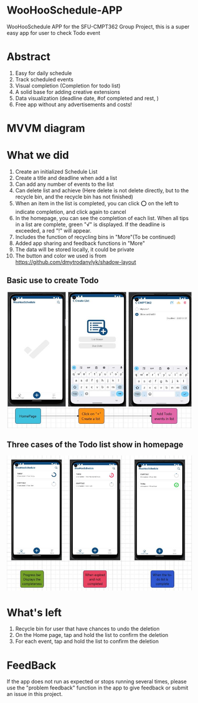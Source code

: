 # WooHooSchedule-APP
WooHooSchedule APP for the SFU-CMPT362 Group Project, this is a super easy app for user to check Todo event

# Abstract
1. Easy for daily schedule 
2. Track scheduled events 
3. Visual completion (Completion for todo list)
4. A solid base for adding creative extensions
5. Data visualization (deadline date, #of completed and rest, )
6. Free app without any advertisements and costs!

# MVVM diagram

# What we did 
1. Create an initialized Schedule List
2. Create a title and deadline when add a list
3. Can add any number of events to the list
4. Can delete list and achieve (Here delete is not delete directly, but to the recycle bin, and the recycle bin has not finished)
5. When an item in the list is completed, you can click ⭕ on the left to indicate completion, and click again to cancel
6. In the homepage, you can see the completion of each list. When all tips in a list are complete, green "√" is displayed. If the deadline is exceeded, a red "!" will appear.
7. Includes the function of recycling bins in "More"(To be continued)
8. Added app sharing and feedback functions in "More"
9. The data will be stored locally, it could be private
10. The button and color we used is from https://github.com/dmytrodanylyk/shadow-layout

## Basic use to create Todo
![](https://github.com/AAXwL/WooHooSchedule-APP/blob/main/To%20create%20%20Todo.jpg)
## Three cases of the Todo list show in homepage
![](https://github.com/AAXwL/WooHooSchedule-APP/blob/main/HomePage.jpg)

# What's left 
1. Recycle bin for user that have chances to undo the deletion
2. On the Home page, tap and hold the list to confirm the deletion
3. For each event, tap and hold the list to confirm the deletion

# FeedBack
If the app does not run as expected or stops running several times, please use the "problem feedback" function in the app to give feedback or submit an issue in this project.


